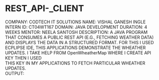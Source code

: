 # REST_API-_CLIENT
COMPANY: CODTECH IT SOLUTIONS
NAME: VISHAL GANESH INGLE
INTERN ID: CT04WT167
DOMAIN: JAVA DEVELOPMENT
DURATION: 4 WEEKS
MENTOR: NEELA SANTOSH
DESCRIPTION: A JAVA PROGRAM THAT CONSUMES A PUBLIC REST API (E.G., FETCHING WEATHER
             DATA) AND DISPLAYS THE DATA IN A STRUCTURED FORMAT.
             FOR THIS I USED ECPLIPSE IDE, THIS APPLICATIONS DEMONSTRATE THE WHEATHER 
             UPDATES. 
             I TAKE HELP FROM OpenWheatherMap WHERE I CREATE API KEY THEN I USED  
             THIS KEY IN MY APPLICATIONS TO FETCH PARTICULAR WHEATHER UPDATES.  
OUTPUT:  
             

